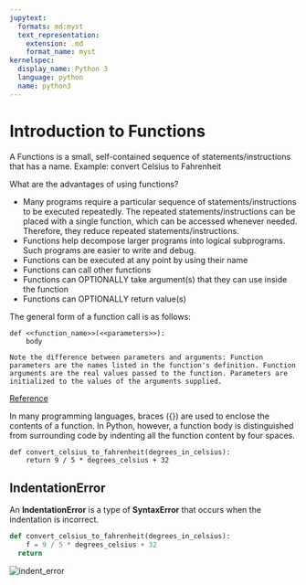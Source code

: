 ```yaml
---
jupytext:
  formats: md:myst
  text_representation:
    extension: .md
    format_name: myst
kernelspec:
  display_name: Python 3
  language: python
  name: python3
---
```


# Introduction to Functions

A Functions is a small, self-contained sequence of statements/instructions that has a name. Example: convert Celsius to Fahrenheit

What are the advantages of using functions?
  - Many programs require a particular sequence of statements/instructions to be executed repeatedly. The repeated statements/instructions can be placed with a single function, which can be accessed whenever needed. Therefore, they reduce repeated statements/instructions. 
  - Functions help decompose larger programs into logical subprograms. Such programs are easier to write and debug. 
  - Functions can be executed at any point by using their name 
  - Functions can call other functions
  - Functions can OPTIONALLY take argument(s) that they can use inside the function
  - Functions can OPTIONALLY return value(s)

The general form of a function call is as follows:
```
def <<function_name>>(<<parameters>>):
    body
```

```text
Note the difference between parameters and arguments: Function parameters are the names listed in the function's definition. Function arguments are the real values passed to the function. Parameters are initialized to the values of the arguments supplied. 
```
[Reference](https://developer.mozilla.org/en-US/docs/Glossary/Parameter)

In many programming languages, braces ({}) are used to enclose the contents of a function. In Python, however, a function body is distinguished from surrounding code by indenting all the function content by four spaces. 

```{code-cell} ipython3
def convert_celsius_to_fahrenheit(degrees_in_celsius):
    return 9 / 5 * degrees_celsius + 32
```

## IndentationError

An **IndentationError** is a type of **SyntaxError** that occurs when the indentation is incorrect.

```python
def convert_celsius_to_fahrenheit(degrees_in_celsius):
    f = 9 / 5 * degrees_celsius + 32
  return 
```

![indent_error](./indent_error.png)

